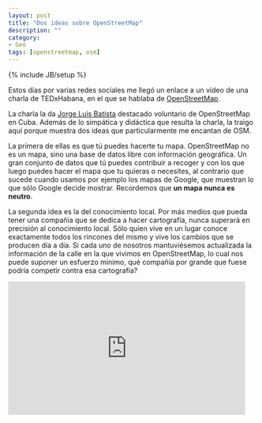 ```yaml
---
layout: post
title: "Dos ideas sobre OpenStreetMap"
description: ""
category: 
- Geo
tags: [openstreetmap, osm]
---
```

{% include JB/setup %}

Estos días por varias redes sociales me llegó un enlace a un vídeo de una charla de TEDxHabana, en el que se hablaba de [OpenStreetMap](http://osm.org).

La charla la da [Jorge Luis Batista](https://twitter.com/dicepb) destacado voluntario de OpenStreetMap en Cuba. Además de lo simpática y didáctica que resulta la charla, la traigo aquí porque muestra dos ideas que particularmente me encantan de OSM.

La primera de ellas es que tú puedes hacerte tu mapa. OpenStreetMap no es un mapa, sino una base de datos libre con información geográfica. Un gran conjunto de datos que tú puedes contribuir a recoger y con los que luego puedes hacer el mapa que tu quieras o necesites, al contrario que sucede cuando usamos por ejemplo los mapas de Google, que muestran lo que sólo Google decide mostrar. Recordemos que **un mapa nunca es neutro**.

La segunda idea es la del conocimiento local. Por más medios que pueda tener una compañía que se dedica a hacer cartografía, nunca superará en precisión al conocimiento local. Sólo quien vive en un lugar conoce exactamente todos los rincones del mismo y vive los cambios que se producen día a día. Si cada uno de nosotros mantuviésemos actualizada la información de la calle en la que vivimos en OpenStreetMap, lo cual nos puede suponer un esfuerzo mínimo, qué compañía por grande que fuese podría competir contra esa cartografía?

<iframe allowfullscreen="" frameborder="0" height="270" src="https://www.youtube.com/embed/OKzsIt_zAQY" width="480"></iframe>